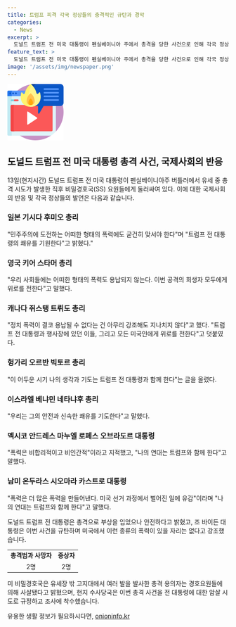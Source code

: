 ```yaml
---
title: 트럼프 피격 각국 정상들의 충격적인 규탄과 경악
categories:
  - News
excerpt: >
  도널드 트럼프 전 미국 대통령이 펜실베이니아 주에서 총격을 당한 사건으로 인해 각국 정상들이 테러를 규탄하고, 트럼프 전 대통령에게 쾌유를 전하는 메시지를 보냈다. 주변 국가들 또한 이 사건에 대해 충격을 표현하며, 트럼프 전 대통령과 행사장에 있던 이들에게 위로의 말을 전했다. 사건으로 인해 2명이 사망하고 2명이 중상을 입었으며, 현지 수사당국은 암살 시도로 사건을 조사 중이다. 클릭하면 더보기
feature_text: >
  도널드 트럼프 전 미국 대통령이 펜실베이니아 주에서 총격을 당한 사건으로 인해 각국 정상들이 테러를 규탄하고, 트럼프 전 대통령에게 쾌유를 전하는 메시지를 보냈다. 주변 국가들 또한 이 사건에 대해 충격을 표현하며, 트럼프 전 대통령과 행사장에 있던 이들에게 위로의 말을 전했다. 사건으로 인해 2명이 사망하고 2명이 중상을 입었으며, 현지 수사당국은 암살 시도로 사건을 조사 중이다. 클릭하면 더보기
image: '/assets/img/newspaper.png'
---
```


<p><img src="/assets/img/news.png" alt="rentncar 속보" /></p>

<h2 data-ke-size="size26">도널드 트럼프 전 미국 대통령 총격 사건, 국제사회의 반응</h2>

<p data-ke-size="size16">13일(현지시간) 도널드 트럼프 전 미국 대통령이 펜실베이니아주 버틀러에서 유세 중 총격 시도가 발생한 직후 비밀경호국(SS) 요원들에게 둘러싸여 있다. 이에 대한 국제사회의 반응 및 각국 정상들의 발언은 다음과 같습니다.</p>

<h3>일본 기시다 후미오 총리</h3>

<p data-ke-size="size16">"민주주의에 도전하는 어떠한 형태의 폭력에도 굳건히 맞서야 한다"며 "트럼프 전 대통령의 쾌유를 기원한다"고 밝혔다." </p>

<h3>영국 키어 스타머 총리</h3>

<p data-ke-size="size16">"우리 사회들에는 어떠한 형태의 폭력도 용납되지 않는다. 이번 공격의 희생자 모두에게 위로를 전한다"고 말했다.</p>

<h3>캐나다 쥐스탱 트뤼도 총리</h3>

<p data-ke-size="size16">"정치 폭력이 결코 용납될 수 없다는 건 아무리 강조해도 지나치지 않다"고 했다. "트럼프 전 대통령과 행사장에 있던 이들, 그리고 모든 미국인에게 위로를 전한다"고 덧붙였다.</p>

<h3>헝가리 오르반 빅토르 총리</h3>

<p data-ke-size="size16">"이 어두운 시기 나의 생각과 기도는 트럼프 전 대통령과 함께 한다"는 글을 올렸다.</p>

<h3>이스라엘 베냐민 네타냐후 총리</h3>

<p data-ke-size="size16">"우리는 그의 안전과 신속한 쾌유를 기도한다"고 말했다.</p>

<h3>멕시코 안드레스 마누엘 로페스 오브라도르 대통령</h3>

<p data-ke-size="size16">"폭력은 비합리적이고 비인간적"이라고 지적했고, "나의 연대는 트럼프와 함께 한다"고 말했다.</p>

<h3>남미 온두라스 시오마라 카스트로 대통령</h3>

<p data-ke-size="size16">"폭력은 더 많은 폭력을 만들어낸다. 미국 선거 과정에서 벌어진 일에 유감"이라며 "나의 연대는 트럼프와 함께 한다"고 말했다.</p>

<p data-ke-size="size16">도널드 트럼프 전 대통령은 총격으로 부상을 입었으나 안전하다고 밝혔고, 조 바이든 대통령은 이번 사건을 규탄하며 미국에서 이런 종류의 폭력이 있을 자리는 없다고 강조했습니다.</p>

<table>
  <tr>
    <td style="text-align: center; height: 17px;"><b>총격범과 사망자</b></td>
    <td style="text-align: center; height: 17px;"><b>중상자</b></td>
  </tr>
  <tr>
    <td style="text-align: center; height: 17px;">2명</td>
    <td style="text-align: center; height: 17px;">2명</td>
  </tr>
</table>

<p data-ke-size="size16">미 비밀경호국은 유세장 밖 고지대에서 여러 발을 발사한 총격 용의자는 경호요원들에 의해 사살됐다고 밝혔으며, 현지 수사당국은 이번 총격 사건을 전 대통령에 대한 암살 시도로 규정하고 조사에 착수했습니다.</p>
유용한 생활 정보가 필요하시다면, <a href="https://onioninfo.kr" rel="dofollow">onioninfo.kr</a>


